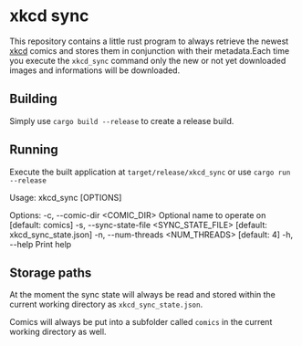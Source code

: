 # xkcd sync

This repository contains a little rust program to always retrieve the newest
[xkcd](http://xkcd.com) comics and stores them in conjunction with their
metadata.Each time you execute the `xkcd_sync` command only the new or not yet
downloaded images and informations will be downloaded.

## Building

Simply use `cargo build --release` to create a release build.

## Running

Execute the built application at `target/release/xkcd_sync` or use `cargo run --release`

Usage: xkcd_sync [OPTIONS]

Options:
  -c, --comic-dir <COMIC_DIR>              Optional name to operate on [default: comics]
  -s, --sync-state-file <SYNC_STATE_FILE>  [default: xkcd_sync_state.json]
  -n, --num-threads <NUM_THREADS>          [default: 4]
  -h, --help                               Print help

## Storage paths

At the moment the sync state will always be read and stored within the current
working directory as `xkcd_sync_state.json`.

Comics will always be put into a subfolder called `comics` in the current
working directory as well.
